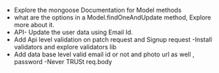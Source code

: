 - Explore the mongoose Documentation for Model methods
- what are the options in a Model.findOneAndUpdate method, Explore more about it.
- API- Update the user data using Email Id.
- Add Api level validation on patch request and Signup request
-Install validators and explore validators lib
- Add data base level valid email id or not and photo url as well , password
-Never TRUSt req.body